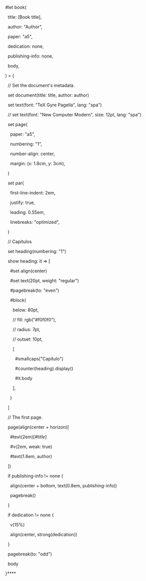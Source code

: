 
#let book(

  title: [Book title],

  author: "Author",

  paper: "a5",

  dedication: none,

  publishing-info: none,

  body,

) = {

  // Set the document's metadata.

  set document(title: title, author: author)

  

  set text(font: "TeX Gyre Pagella", lang: "spa")

  // set text(font: "New Computer Modern", size: 12pt, lang: "spa")

  

  set page(

    paper: "a5",

    numbering: "1",

    number-align: center,

    margin: (x: 1.8cm, y: 3cm),

  )

  

  set par(

    first-line-indent: 2em,

    justify: true,

    leading: 0.55em,

    linebreaks: "optimized",

  )

  
  

  // Capítulos

  set heading(numbering: "1")

  show heading: it => [

    #set align(center)

    #set text(20pt, weight: "regular")

    #pagebreak(to: "even")

    #block(

      below: 80pt,

      // fill: rgb("#f0f0f0"),

      // radius: 7pt,

      // outset: 10pt,

      [

        #smallcaps("Capítulo")

        #counter(heading).display()

        #it.body

      ],

    )

  ]

  

  // The first page.

  page(align(center + horizon)[

    #text(2em)[*#title*]

    #v(2em, weak: true)

    #text(1.6em, author)

  ])

  
  

  if publishing-info != none {

    align(center + bottom, text(0.8em, publishing-info))

    pagebreak()

  }

  

  if dedication != none {

    v(15%)

    align(center, strong(dedication))

  }

  

  pagebreak(to: "odd")

  
  

  body

}****